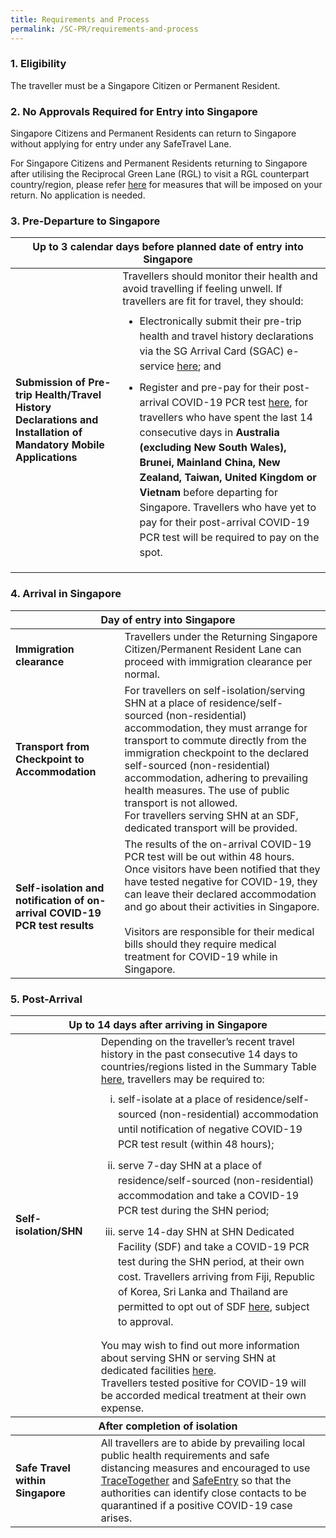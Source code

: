```yaml
---
title: Requirements and Process 
permalink: /SC-PR/requirements-and-process
---
```


### 1. Eligibility 

<span class="font-size:16px;">The traveller must be a Singapore Citizen or Permanent Resident.</span>
            
### 2. No Approvals Required for Entry into Singapore

<span class="font-size:16px;">Singapore Citizens and Permanent Residents can return to Singapore without applying for entry under any SafeTravel Lane. </span>

For Singapore Citizens and Permanent Residents returning to Singapore after utilising the Reciprocal Green Lane (RGL) to visit a RGL counterpart country/region, please refer [here](/rgl/returning) for measures that will be imposed on your return. No application is needed.

### 3. Pre-Departure to Singapore

<table>
  <tbody>
  <thead>
  <tr>
    <th colspan="2" style="font-size:16px;">Up to 3 calendar days before planned date of entry into Singapore</th>
  </tr>
</thead>
  <tr>
    <td rowspan="2" style="font-size:16px;"><b>Submission of Pre-trip Health/Travel History Declarations and Installation of Mandatory Mobile Applications</b></td>
    <td style="font-size:16px;"> Travellers should monitor their health and avoid travelling if feeling unwell. If travellers are fit for travel, they should:
      <ol style="margin-top:0px; list-style-type: disc;">
         <li style="font-size:16px; margin-top:10px; margin-bottom:0px;  line-height:1.5;">Electronically submit their pre-trip health and travel history declarations via the SG Arrival Card (SGAC) e-service <a href="https://eservices.ica.gov.sg/sgarrivalcard/">here</a>; and</li>
             <li style="font-size:16px; margin-top:10px; margin-bottom:0px;  line-height:1.5;">Register and pre-pay for their post-arrival COVID-19 PCR test <a href="https://safetravel.changiairport.com/#/">here</a>, for travellers who have spent the last 14 consecutive days in <b>Australia (excluding New South Wales), Brunei, Mainland China, New Zealand, Taiwan, United Kingdom or Vietnam</b> before departing for Singapore. Travellers who have yet to pay for their post-arrival COVID-19 PCR test will be required to pay on the spot.</li>
         </ol> 
    </td>
  </tr>
  </tbody>
</table>
  
### 4. Arrival in Singapore

<table>
<thead>
  <tr>
    <th colspan="2" style="font-size:16px;">Day of entry into Singapore</th>
  </tr>
  </thead>
<tbody>
   <tr>
    <td style="font-size:16px;"><b>Immigration clearance</b></td>
    <td style="font-size:16px;">Travellers under the Returning Singapore Citizen/Permanent Resident Lane can proceed with immigration clearance per normal. 
         </td>
 </tr>
    <tr>
    <td style="font-size:16px;"><b>Transport from Checkpoint to Accommodation</b></td>
    <td style="font-size:16px;">For travellers on self-isolation/serving SHN at a place of residence/self-sourced (non-residential) accommodation, they must arrange for transport to commute directly from the immigration checkpoint to the declared self-sourced (non-residential) accommodation, adhering to prevailing health measures. The use of public transport is not allowed.
<p style="margin-top:0px; margin-bottom:0px; font-size:16px;">For travellers serving SHN at an SDF, dedicated transport will be provided. </p>
         </td>
 </tr>
  <tr>
    <td style="font-size:16px;"><b>Self-isolation and notification of on-arrival COVID-19 PCR test results</b></td>
    <td style="font-size:16px;">The results of the on-arrival COVID-19 PCR test will be out within 48 hours. Once visitors have been notified that they have tested negative for COVID-19, they can leave their declared accommodation and go about their activities in Singapore.<br/><br/>
     Visitors are responsible for their medical bills should they require medical treatment for COVID-19 while in Singapore.
         </td>
 </tr>
  </tbody>
 </table>

### 5. Post-Arrival
 
 <table>
<thead>
  <tr>
    <th colspan="2" style="font-size:16px;">Up to 14 days after arriving in Singapore</th>
  </tr>
  </thead>
<tbody>
 <tr>
    <td style="font-size:16px;"><b>Self-isolation/SHN</b></td>
    <td style="font-size:16px;">Depending on the traveller’s recent travel history in the past consecutive 14 days to countries/regions listed in the Summary Table <a href="/files/SHN-and-swab-summary.pdf">here</a>, travellers may be required to:
        <ol style="margin-top:0px; list-style-type: lower-roman;">
         <li style="font-size:16px; margin-top:10px; margin-bottom:0px; line-height:1.5;">self-isolate at a place of residence/self-sourced (non-residential) accommodation until notification of negative COVID-19 PCR test result (within 48 hours);</li>
             <li style="font-size:16px; margin-top:10px; margin-bottom:0px;  line-height:1.5;">serve 7-day SHN at a place of residence/self-sourced (non-residential) accommodation and take a COVID-19 PCR test during the SHN period;</li>
               <li style="font-size:16px; margin-top:10px; margin-bottom:0px;  line-height:1.5;">serve 14-day SHN at SHN Dedicated Facility (SDF) and take a COVID-19 PCR test during the SHN period, at their own cost. Travellers arriving from Fiji, Republic of Korea, Sri Lanka and Thailand are permitted to opt out of SDF <a href="https://go.gov.sg/scproptoutsdf">here</a>, subject to approval.</li>
         </ol>   
     <p style="margin-top:0px; margin-bottom:0px; font-size:16px;">You may wish to find out more information about serving SHN or serving SHN at dedicated facilities <a href="/health/shn">here</a>.</p>
       <p style="margin-top:0px; margin-bottom:0px; font-size:16px;">Travellers tested positive for COVID-19 will be accorded medical treatment at their own expense.</p>  
    </td>
  </tr>
  <thead>
  <tr>
    <th colspan="2" style="font-size:16px;">After completion of isolation</th>
  </tr>
  </thead>
  <tr>
    <td style="font-size:16px;"><b>Safe Travel within Singapore</b></td>
    <td style="font-size:16px;">All travellers are to abide by prevailing local public health requirements and safe distancing measures and encouraged to use <a href="https://www.tracetogether.gov.sg/">TraceTogether</a> and <a href="https://www.safeentry.gov.sg/">SafeEntry</a> so that the authorities can identify close contacts to be quarantined if a positive COVID-19 case arises.</td>
  </tr>
 </tbody>
 </table>
